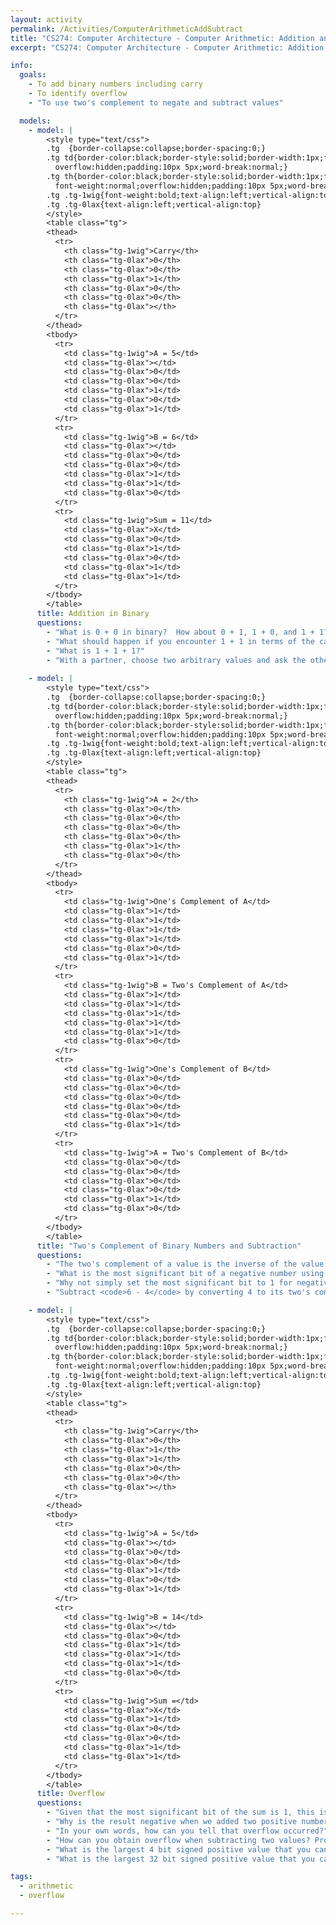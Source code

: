 ```yaml
---
layout: activity
permalink: /Activities/ComputerArithmeticAddSubtract
title: "CS274: Computer Architecture - Computer Arithmetic: Addition and Subtraction"
excerpt: "CS274: Computer Architecture - Computer Arithmetic: Addition and Subtraction"

info:
  goals:
    - To add binary numbers including carry
    - To identify overflow
    - "To use two's complement to negate and subtract values"

  models:
    - model: |
        <style type="text/css">
        .tg  {border-collapse:collapse;border-spacing:0;}
        .tg td{border-color:black;border-style:solid;border-width:1px;font-family:Arial, sans-serif;font-size:14px;
          overflow:hidden;padding:10px 5px;word-break:normal;}
        .tg th{border-color:black;border-style:solid;border-width:1px;font-family:Arial, sans-serif;font-size:14px;
          font-weight:normal;overflow:hidden;padding:10px 5px;word-break:normal;}
        .tg .tg-1wig{font-weight:bold;text-align:left;vertical-align:top}
        .tg .tg-0lax{text-align:left;vertical-align:top}
        </style>
        <table class="tg">
        <thead>
          <tr>
            <th class="tg-1wig">Carry</th>
            <th class="tg-0lax">0</th>
            <th class="tg-0lax">0</th>
            <th class="tg-0lax">1</th>
            <th class="tg-0lax">0</th>
            <th class="tg-0lax">0</th>
            <th class="tg-0lax"></th>
          </tr>
        </thead>
        <tbody>
          <tr>
            <td class="tg-1wig">A = 5</td>
            <td class="tg-0lax"></td>
            <td class="tg-0lax">0</td>
            <td class="tg-0lax">0</td>
            <td class="tg-0lax">1</td>
            <td class="tg-0lax">0</td>
            <td class="tg-0lax">1</td>
          </tr>
          <tr>
            <td class="tg-1wig">B = 6</td>
            <td class="tg-0lax"></td>
            <td class="tg-0lax">0</td>
            <td class="tg-0lax">0</td>
            <td class="tg-0lax">1</td>
            <td class="tg-0lax">1</td>
            <td class="tg-0lax">0</td>
          </tr>
          <tr>
            <td class="tg-1wig">Sum = 11</td>
            <td class="tg-0lax">X</td>
            <td class="tg-0lax">0</td>
            <td class="tg-0lax">1</td>
            <td class="tg-0lax">0</td>
            <td class="tg-0lax">1</td>
            <td class="tg-0lax">1</td>
          </tr>
        </tbody>
        </table>
      title: Addition in Binary
      questions:
        - "What is 0 + 0 in binary?  How about 0 + 1, 1 + 0, and 1 + 1?"
        - "What should happen if you encounter 1 + 1 in terms of the carry bit?  What should be done with the carry bit?"
        - "What is 1 + 1 + 1?"
        - "With a partner, choose two arbitrary values and ask the other to add them together in binary.  Check your partner's work."
        
    - model: |
        <style type="text/css">
        .tg  {border-collapse:collapse;border-spacing:0;}
        .tg td{border-color:black;border-style:solid;border-width:1px;font-family:Arial, sans-serif;font-size:14px;
          overflow:hidden;padding:10px 5px;word-break:normal;}
        .tg th{border-color:black;border-style:solid;border-width:1px;font-family:Arial, sans-serif;font-size:14px;
          font-weight:normal;overflow:hidden;padding:10px 5px;word-break:normal;}
        .tg .tg-1wig{font-weight:bold;text-align:left;vertical-align:top}
        .tg .tg-0lax{text-align:left;vertical-align:top}
        </style>
        <table class="tg">
        <thead>
          <tr>
            <th class="tg-1wig">A = 2</th>
            <th class="tg-0lax">0</th>
            <th class="tg-0lax">0</th>
            <th class="tg-0lax">0</th>
            <th class="tg-0lax">0</th>
            <th class="tg-0lax">1</th>
            <th class="tg-0lax">0</th>
          </tr>
        </thead>
        <tbody>
          <tr>
            <td class="tg-1wig">One's Complement of A</td>
            <td class="tg-0lax">1</td>
            <td class="tg-0lax">1</td>
            <td class="tg-0lax">1</td>
            <td class="tg-0lax">1</td>
            <td class="tg-0lax">0</td>
            <td class="tg-0lax">1</td>
          </tr>
          <tr>
            <td class="tg-1wig">B = Two's Complement of A</td>
            <td class="tg-0lax">1</td>
            <td class="tg-0lax">1</td>
            <td class="tg-0lax">1</td>
            <td class="tg-0lax">1</td>
            <td class="tg-0lax">1</td>
            <td class="tg-0lax">0</td>
          </tr>
          <tr>
            <td class="tg-1wig">One's Complement of B</td>
            <td class="tg-0lax">0</td>
            <td class="tg-0lax">0</td>
            <td class="tg-0lax">0</td>
            <td class="tg-0lax">0</td>
            <td class="tg-0lax">0</td>
            <td class="tg-0lax">1</td>
          </tr>
          <tr>
            <td class="tg-1wig">A = Two's Complement of B</td>
            <td class="tg-0lax">0</td>
            <td class="tg-0lax">0</td>
            <td class="tg-0lax">0</td>
            <td class="tg-0lax">0</td>
            <td class="tg-0lax">1</td>
            <td class="tg-0lax">0</td>
          </tr>
        </tbody>
        </table>
      title: "Two's Complement of Binary Numbers and Subtraction"
      questions:
        - "The two's complement of a value is the inverse of the value's bits, plus one.  Why not use the one's complement to negate a value?  That is, what if we simply flipped the bits and did not add one to the result?"        
        - "What is the most significant bit of a negative number using this system?  A positive number?"
        - "Why not simply set the most significant bit to 1 for negative numbers, and not bother flipping the bits?"
        - "Subtract <code>6 - 4</code> by converting 4 to its two's complement value, and then adding them together."

    - model: |
        <style type="text/css">
        .tg  {border-collapse:collapse;border-spacing:0;}
        .tg td{border-color:black;border-style:solid;border-width:1px;font-family:Arial, sans-serif;font-size:14px;
          overflow:hidden;padding:10px 5px;word-break:normal;}
        .tg th{border-color:black;border-style:solid;border-width:1px;font-family:Arial, sans-serif;font-size:14px;
          font-weight:normal;overflow:hidden;padding:10px 5px;word-break:normal;}
        .tg .tg-1wig{font-weight:bold;text-align:left;vertical-align:top}
        .tg .tg-0lax{text-align:left;vertical-align:top}
        </style>
        <table class="tg">
        <thead>
          <tr>
            <th class="tg-1wig">Carry</th>
            <th class="tg-0lax">0</th>
            <th class="tg-0lax">1</th>
            <th class="tg-0lax">1</th>
            <th class="tg-0lax">0</th>
            <th class="tg-0lax">0</th>
            <th class="tg-0lax"></th>
          </tr>
        </thead>
        <tbody>
          <tr>
            <td class="tg-1wig">A = 5</td>
            <td class="tg-0lax"></td>
            <td class="tg-0lax">0</td>
            <td class="tg-0lax">0</td>
            <td class="tg-0lax">1</td>
            <td class="tg-0lax">0</td>
            <td class="tg-0lax">1</td>
          </tr>
          <tr>
            <td class="tg-1wig">B = 14</td>
            <td class="tg-0lax"></td>
            <td class="tg-0lax">0</td>
            <td class="tg-0lax">1</td>
            <td class="tg-0lax">1</td>
            <td class="tg-0lax">1</td>
            <td class="tg-0lax">0</td>
          </tr>
          <tr>
            <td class="tg-1wig">Sum =</td>
            <td class="tg-0lax">X</td>
            <td class="tg-0lax">1</td>
            <td class="tg-0lax">0</td>
            <td class="tg-0lax">0</td>
            <td class="tg-0lax">1</td>
            <td class="tg-0lax">1</td>
          </tr>
        </tbody>
        </table>
      title: Overflow
      questions:
        - "Given that the most significant bit of the sum is 1, this is a negative number.  Using two's complement, determine this value's magnitude.  Is it correct?"
        - "Why is the result negative when we added two positive numbers together?"
        - "In your own words, how can you tell that overflow occurred?"
        - "How can you obtain overflow when subtracting two values? Provide an example."
        - "What is the largest 4 bit signed positive value that you can represent, and what is the smallest?"
        - "What is the largest 32 bit signed positive value that you can represent, and what is the smallest?"

tags:
  - arithmetic
  - overflow

---
```


